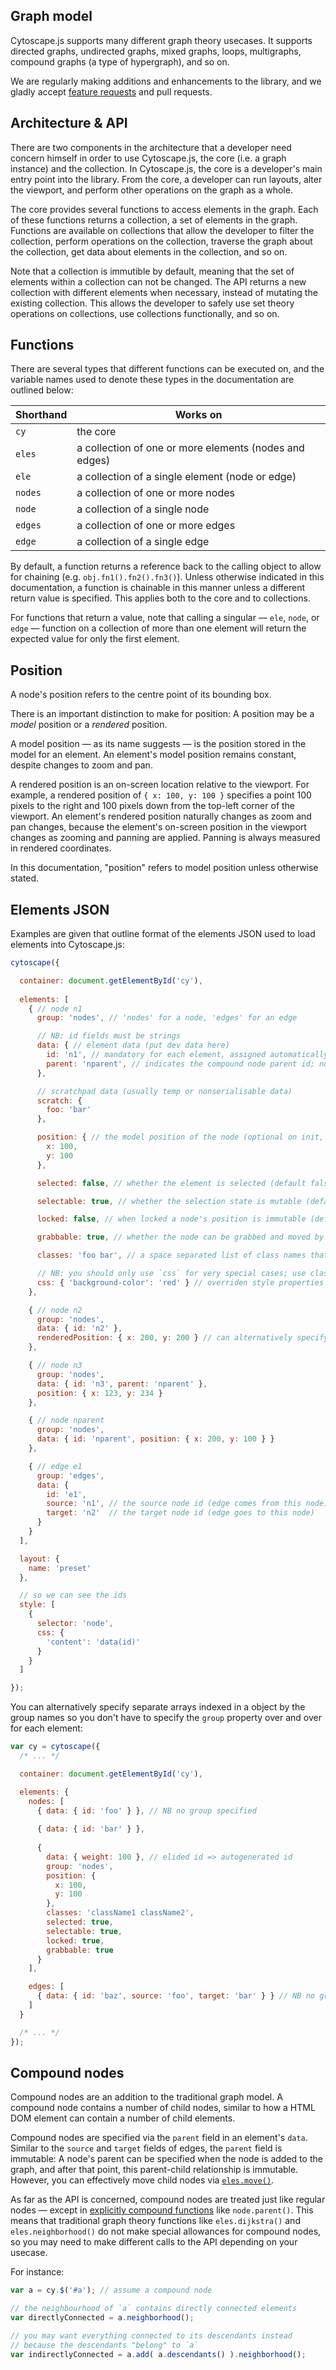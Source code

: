 ## Graph model

Cytoscape.js supports many different graph theory usecases.  It supports directed graphs, undirected graphs, mixed graphs, loops, multigraphs, compound graphs (a type of hypergraph), and so on.  

We are regularly making additions and enhancements to the library, and we gladly accept [feature requests](https://github.com/cytoscape/cytoscape.js/issues/new) and pull requests.


## Architecture & API

There are two components in the architecture that a developer need concern himself in order to use Cytoscape.js, the core (i.e. a graph instance) and the collection.  In Cytoscape.js, the core is a developer's main entry point into the library.  From the core, a developer can run layouts, alter the viewport, and perform other operations on the graph as a whole.

The core provides several functions to access elements in the graph.  Each of these functions returns a collection, a set of elements in the graph.  Functions are available on collections that allow the developer to filter the collection, perform operations on the collection, traverse the graph about the collection, get data about elements in the collection, and so on.

<span class="important-indicator"></span> Note that a collection is immutible by default, meaning that the set of elements within a collection can not be changed.  The API returns a new collection with different elements when necessary, instead of mutating the existing collection.  This allows the developer to safely use set theory operations on collections, use collections functionally, and so on.


## Functions

There are several types that different functions can be executed on, and the variable names used to denote these types in the documentation are outlined below:

| Shorthand     | Works on                                                |
| ------------- | ------------------------------------------------------- |
| `cy`          | the core                                                |
| `eles`        | a collection of one or more elements (nodes and edges)  |
| `ele`         | a collection of a single element (node or edge)         |
| `nodes`       | a collection of one or more nodes                       |
| `node`        | a collection of a single node                           |
| `edges`       | a collection of one or more edges                       |
| `edge`        | a collection of a single edge                           |

By default, a function returns a reference back to the calling object to allow for chaining (e.g. `obj.fn1().fn2().fn3()`).  Unless otherwise indicated in this documentation, a function is chainable in this manner unless a different return value is specified.  This applies both to the core and to collections.

For functions that return a value, note that calling a singular &mdash; `ele`, `node`, or `edge` &mdash; function on a collection of more than one element will return the expected value for only the first element.


## Position

A node's position refers to the centre point of its bounding box.

There is an important distinction to make for position:  A position may be a _model_ position or a _rendered_ position.

A model position &mdash; as its name suggests &mdash; is the position stored in the model for an element.  An element's model position remains constant, despite changes to zoom and pan.

A rendered position is an on-screen location relative to the viewport.  For example, a rendered position of `{ x: 100, y: 100 }` specifies a point 100 pixels to the right and 100 pixels down from the top-left corner of the viewport.  An element's rendered position naturally changes as zoom and pan changes, because the element's on-screen position in the viewport changes as zooming and panning are applied.  Panning is always measured in rendered coordinates.

In this documentation, "position" refers to model position unless otherwise stated.

## Elements JSON

Examples are given that outline format of the elements JSON used to load elements into Cytoscape.js:

```js
cytoscape({

  container: document.getElementById('cy'),
  
  elements: [
    { // node n1
      group: 'nodes', // 'nodes' for a node, 'edges' for an edge

      // NB: id fields must be strings
      data: { // element data (put dev data here)
        id: 'n1', // mandatory for each element, assigned automatically on undefined
        parent: 'nparent', // indicates the compound node parent id; not defined => no parent
      },

      // scratchpad data (usually temp or nonserialisable data)
      scratch: {
        foo: 'bar'
      },

      position: { // the model position of the node (optional on init, mandatory after)
        x: 100,
        y: 100
      },

      selected: false, // whether the element is selected (default false)

      selectable: true, // whether the selection state is mutable (default true)

      locked: false, // when locked a node's position is immutable (default false)

      grabbable: true, // whether the node can be grabbed and moved by the user

      classes: 'foo bar', // a space separated list of class names that the element has

      // NB: you should only use `css` for very special cases; use classes instead
      css: { 'background-color': 'red' } // overriden style properties
    },

    { // node n2
      group: 'nodes',
      data: { id: 'n2' },
      renderedPosition: { x: 200, y: 200 } // can alternatively specify position in rendered on-screen pixels
    },

    { // node n3
      group: 'nodes',
      data: { id: 'n3', parent: 'nparent' },
      position: { x: 123, y: 234 }
    },

    { // node nparent
      group: 'nodes',
      data: { id: 'nparent', position: { x: 200, y: 100 } }
    },

    { // edge e1
      group: 'edges',
      data: {
        id: 'e1',
        source: 'n1', // the source node id (edge comes from this node)
        target: 'n2'  // the target node id (edge goes to this node)
      }
    }
  ],

  layout: {
    name: 'preset'
  },

  // so we can see the ids
  style: [
    {
      selector: 'node',
      css: {
        'content': 'data(id)'
      }
    }
  ]

});
```

You can alternatively specify separate arrays indexed in a object by the group names so you don't have to specify the `group` property over and over for each element:

```js
var cy = cytoscape({
  /* ... */

  container: document.getElementById('cy'),

  elements: {
    nodes: [
      { data: { id: 'foo' } }, // NB no group specified
      
      { data: { id: 'bar' } },
      
      {
        data: { weight: 100 }, // elided id => autogenerated id 
        group: 'nodes',
        position: {
          x: 100,
          y: 100
        },
        classes: 'className1 className2',
        selected: true,
        selectable: true,
        locked: true,
        grabbable: true
      }
    ],

    edges: [
      { data: { id: 'baz', source: 'foo', target: 'bar' } } // NB no group specified
    ]
  }

  /* ... */
});
```

## Compound nodes

Compound nodes are an addition to the traditional graph model.  A compound node contains a number of child nodes, similar to how a HTML DOM element can contain a number of child elements.

Compound nodes are specified via the `parent` field in an element's `data`.  Similar to the `source` and `target` fields of edges, the `parent` field is immutable:  A node's parent can be specified when the node is added to the graph, and after that point, this parent-child relationship is immutable.  However, you can effectively move child nodes via [`eles.move()`](#collection/graph-manipulation/eles.move).

As far as the API is concerned, compound nodes are treated just like regular nodes &mdash; except in [explicitly compound functions](#collection/compound-nodes) like `node.parent()`.  This means that traditional graph theory functions like `eles.dijkstra()` and `eles.neighborhood()` do not make special allowances for compound nodes, so you may need to make different calls to the API depending on your usecase.

For instance:

```js
var a = cy.$('#a'); // assume a compound node

// the neighbourhood of `a` contains directly connected elements
var directlyConnected = a.neighborhood();

// you may want everything connected to its descendants instead
// because the descendants "belong" to `a`
var indirectlyConnected = a.add( a.descendants() ).neighborhood();
```